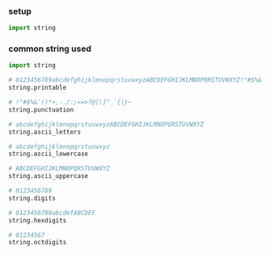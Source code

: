 ### setup
```python
import string
```


### common string used
```python
import string

# 0123456789abcdefghijklmnopqrstuvwxyzABCDEFGHIJKLMNOPQRSTUVWXYZ!"#$%&'()*+,-./:;<=>?@[\]^_`{|}~ 
string.printable

# !"#$%&'()*+,-./:;<=>?@[\]^_`{|}~
string.punctuation

# abcdefghijklmnopqrstuvwxyzABCDEFGHIJKLMNOPQRSTUVWXYZ
string.ascii_letters

# abcdefghijklmnopqrstuvwxyz
string.ascii_lowercase

# ABCDEFGHIJKLMNOPQRSTUVWXYZ
string.ascii_uppercase

# 0123456789
string.digits

# 0123456789abcdefABCDEF
string.hexdigits

# 01234567
string.octdigits

```































